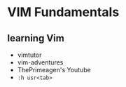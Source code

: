 # VIM Fundamentals

## learning Vim

* vimtutor
* vim-adventures
* ThePrimeagen's Youtube
* `:h usr<tab>`